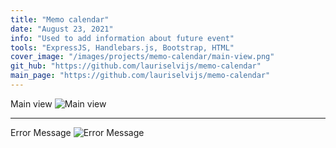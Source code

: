 ```yaml
---
title: "Memo calendar"
date: "August 23, 2021"
info: "Used to add information about future event"
tools: "ExpressJS, Handlebars.js, Bootstrap, HTML"
cover_image: "/images/projects/memo-calendar/main-view.png"
git_hub: "https://github.com/lauriselvijs/memo-calendar"
main_page: "https://github.com/lauriselvijs/memo-calendar"
---
```


Main view
![Main view](/images/projects/memo-calendar/main-view.png)

---

Error Message
![Error Message](/images/projects/memo-calendar/error-msg.png)
